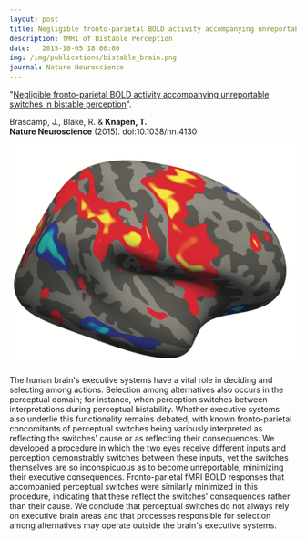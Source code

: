 ```yaml
---
layout: post
title: Negligible fronto-parietal BOLD activity accompanying unreportable switches in bistable perception
description: fMRI of Bistable Perception
date:   2015-10-05 18:00:00
img: /img/publications/bistable_brain.png
journal: Nature Neuroscience
---
```


"<a href="http://www.nature.com/neuro/journal/vaop/ncurrent/full/nn.4130.html" target="_blank" alt="Negligible fronto-parietal BOLD activity accompanying unreportable switches in bistable perception" >Negligible fronto-parietal BOLD activity accompanying unreportable switches in bistable perception</a>". 

Brascamp, J., Blake, R. & <strong>Knapen, T.</strong><br /> 
<strong>Nature Neuroscience</strong> (2015). doi:10.1038/nn.4130

<img class="col one right" src="/img/publications/bistable_brain.png">

The human brain's executive systems have a vital role in deciding and selecting among actions. Selection among alternatives also occurs in the perceptual domain; for instance, when perception switches between interpretations during perceptual bistability. Whether executive systems also underlie this functionality remains debated, with known fronto-parietal concomitants of perceptual switches being variously interpreted as reflecting the switches' cause or as reflecting their consequences. We developed a procedure in which the two eyes receive different inputs and perception demonstrably switches between these inputs, yet the switches themselves are so inconspicuous as to become unreportable, minimizing their executive consequences. Fronto-parietal fMRI BOLD responses that accompanied perceptual switches were similarly minimized in this procedure, indicating that these reflect the switches' consequences rather than their cause. We conclude that perceptual switches do not always rely on executive brain areas and that processes responsible for selection among alternatives may operate outside the brain's executive systems.